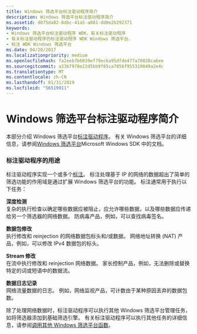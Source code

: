 ```yaml
---
title: Windows 筛选平台标注驱动程序简介
description: Windows 筛选平台标注驱动程序简介
ms.assetid: d075da82-8dbc-41a5-a081-dd0e2b292371
keywords:
- Windows 筛选平台标注驱动程序 WDK，有关标注驱动程序
- 有关标注驱动程序的标注驱动程序 WDK Windows 筛选平台，
- 标注 WDK Windows 筛选平台
ms.date: 04/20/2017
ms.localizationpriority: medium
ms.openlocfilehash: fa2eeb7b6039ef79ec6a95dfde477a70020ca6ee
ms.sourcegitcommit: a33b7978e22d5bb9f65ca7056f955319049a2e4c
ms.translationtype: MT
ms.contentlocale: zh-CN
ms.lasthandoff: 01/31/2019
ms.locfileid: "56519911"
---
```

# <a name="introduction-to-windows-filtering-platform-callout-drivers"></a>Windows 筛选平台标注驱动程序简介


本部分介绍 Windows 筛选平台[标注驱动程序](callout-driver.md)。 有关 Windows 筛选平台的详细信息，请参阅[Windows 筛选平台](https://go.microsoft.com/fwlink/p/?linkid=90220)Microsoft Windows SDK 中的文档。

### <a name="purpose-of-callout-drivers"></a>标注驱动程序的用途

标注驱动程序实现一个或多个[标注](callout.md)。 标注处理基于 IP 的网络的数据超出了简单的筛选功能的作用域是通过扩展 Windows 筛选平台的功能。 标注通常用于执行以下任务：

<a href="" id="deep-inspection-------"></a>**深度检测**   
复杂的执行检查以确定哪些数据应被阻止，应允许哪些数据，以及哪些数据应传递给另一个筛选器的网络数据。 防病毒产品，例如，可以查找病毒签名。

<a href="" id="packet-modification-------"></a>**数据包修改**   
执行修改和 reinjection 的网络数据包标头和/或数据。 网络地址转换 (NAT) 产品，例如，可以修改 IPv4 数据包的标头。

<a href="" id="stream-modification-------"></a>**Stream 修改**   
在流中执行修改和 reinjection 网络数据。 家长控制产品，例如，无法删除或替换特定的词或短语中的数据流。

<a href="" id="data-logging-------"></a>**数据日志记录**   
网络流量数据的日志。 例如，网络监视产品，可计数由于某种原因丢弃的数据包数。

除了处理网络数据时，标注驱动程序可以执行其他 Windows 筛选平台管理任务，如将筛选器添加到基础筛选引擎。 有关标注驱动程序可以执行其他任务的详细信息，请参阅[调用其他 Windows 筛选平台函数](calling-other-windows-filtering-platform-functions.md)。

 

 





